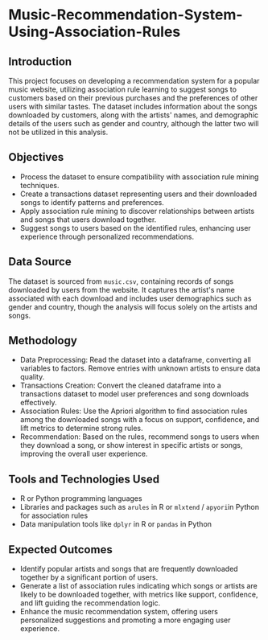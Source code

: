 # Music-Recommendation-System-Using-Association-Rules

## Introduction

This project focuses on developing a recommendation system for a popular music website, utilizing association rule learning to suggest songs to customers based on their previous purchases and the preferences of other users with similar tastes. The dataset includes information about the songs downloaded by customers, along with the artists' names, and demographic details of the users such as gender and country, although the latter two will not be utilized in this analysis.

## Objectives

- Process the dataset to ensure compatibility with association rule mining techniques.
- Create a transactions dataset representing users and their downloaded songs to identify patterns and preferences.
- Apply association rule mining to discover relationships between artists and songs that users download together.
- Suggest songs to users based on the identified rules, enhancing user experience through personalized recommendations.

## Data Source

The dataset is sourced from `music.csv`, containing records of songs downloaded by users from the website. It captures the artist's name associated with each download and includes user demographics such as gender and country, though the analysis will focus solely on the artists and songs.

## Methodology

- Data Preprocessing: Read the dataset into a dataframe, converting all variables to factors. Remove entries with unknown artists to ensure data quality.
- Transactions Creation: Convert the cleaned dataframe into a transactions dataset to model user preferences and song downloads effectively.
- Association Rules: Use the Apriori algorithm to find association rules among the downloaded songs with a focus on support, confidence, and lift metrics to determine strong rules.
- Recommendation: Based on the rules, recommend songs to users when they download a song, or show interest in specific artists or songs, improving the overall user experience.

## Tools and Technologies Used

- R or Python programming languages
- Libraries and packages such as `arules` in R or `mlxtend` / `apyori`in Python for association rules
- Data manipulation tools like `dplyr` in R or `pandas` in Python

## Expected Outcomes

- Identify popular artists and songs that are frequently downloaded together by a significant portion of users.
- Generate a list of association rules indicating which songs or artists are likely to be downloaded together, with metrics like support, confidence, and lift guiding the recommendation logic.
- Enhance the music recommendation system, offering users personalized suggestions and promoting a more engaging user experience.
